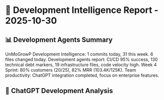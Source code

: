 # 🚀 Development Intelligence Report - 2025-10-30

## 📊 Development Agents Summary
UnMoGrowP Development Intelligence: 1 commits today, 31 this week. 6 files changed today. Development agents report: CI/CD 95% success, 130 technical debt markers, 19 infrastructure files, code velocity high. Week 4 Sprint: 80% customers (20/25), 82% MRR ($103.4K/$125K). Team productivity: ChatGPT integration completed, focus on enterprise features.

## 🧠 ChatGPT Development Analysis
